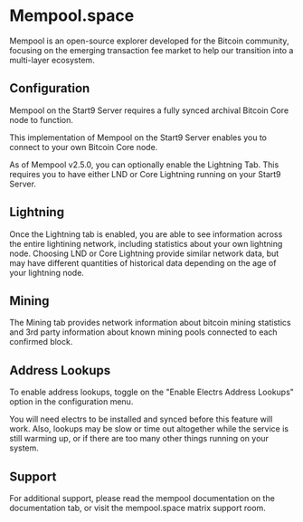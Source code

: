 # Mempool.space 

Mempool is an open-source explorer developed for the Bitcoin community, focusing on the emerging transaction fee market to help our transition into a multi-layer ecosystem. 
## Configuration

Mempool on the Start9 Server requires a fully synced archival Bitcoin Core node to function.

This implementation of Mempool on the Start9 Server enables you to connect to your own Bitcoin Core node.

As of Mempool v2.5.0, you can optionally enable the Lightning Tab. This requires you to have either LND or Core Lightning running on your Start9 Server.

## Lightning

Once the Lightning tab is enabled, you are able to see information across the entire lightining network, including statistics about your own lightning node. Choosing LND or Core Lightning provide similar network data, but may have different quantities of historical data depending on the age of your lightning node. 

## Mining

The Mining tab provides network information about bitcoin mining statistics and 3rd party information about known mining pools connected to each confirmed block. 

## Address Lookups

To enable address lookups, toggle on the "Enable Electrs Address Lookups" option in the configuration menu.

You will need electrs to be installed and synced before this feature will work. Also, lookups may be slow or time out altogether while the service is still warming up, or if there are too many other things running on your system.

## Support

For additional support, please read the mempool documentation on the documentation tab, or visit the mempool.space matrix support room.
